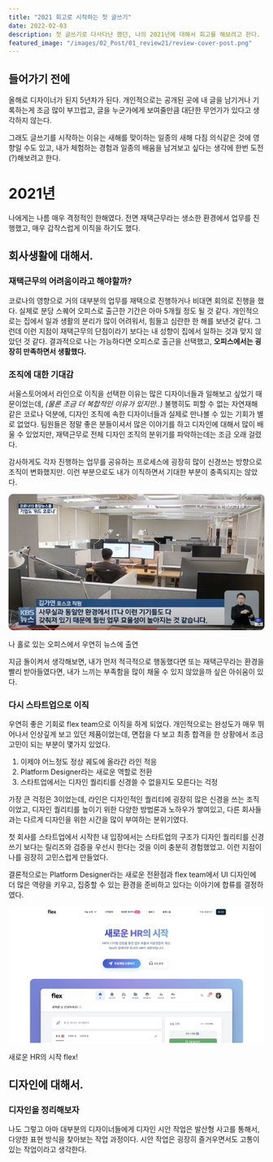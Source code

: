 ```yaml
---
title: "2021 회고로 시작하는 첫 글쓰기"
date: 2022-02-03
description: 첫 글쓰기로 다사다난 했던, 나의 2021년에 대해서 회고를 해보려고 한다.
featured_image: "/images/02_Post/01_review21/review-cover-post.png"
---
```


<!--![](/images/demo/demo-landscape.jpg) -->

## 들어가기 전에

올해로 디자이너가 된지 5년차가 된다. 개인적으로는 공개된 곳에 내 글을 남기거나 기록하는게 조금 많이 부끄럽고, 글을 누군가에게 보여줄만큼 대단한 무언가가 있다고 생각하지 않는다.

그래도 글쓰기를 시작하는 이유는 새해를 맞이하는 일종의 새해 다짐 의식같은 것에 영향일 수도 있고, 내가 체험하는 경험과 일종의 배움을 남겨보고 싶다는 생각에 한번 도전(?)해보려고 한다.

# 2021년

나에게는 나름 매우 격정적인 한해였다. 전면 재택근무라는 생소한 환경에서 업무를 진행했고, 매우 갑작스럽게 이직을 하기도 했다.

## 회사생활에 대해서.

### 재택근무의 어려움이라고 해야할까?

코로나의 영향으로 거의 대부분의 업무를 재택으로 진행하거나 비대면 회의로 진행을 했다. 실제로 분당 스퀘어 오피스로 출근한 기간은 아마 5개월 정도 될 것 같다. 개인적으로는 집에서 일과 생활의 분리가 많이 어려워서, 힘들고 심란한 한 해를 보낸것 같다. 그런데 이런 지점이 재택근무의 단점이라기 보다는 내 성향이 집에서 일하는 것과 맞지 않았던 것 같다. 결과적으로 나는 가능하다면 오피스로 출근을 선택했고, **오피스에서는 굉장히 만족하면서 생활했다.**

### 조직에 대한 기대감

서울스토어에서 라인으로 이직을 선택한 이유는 많은 디자이너들과 일해보고 싶었기 때문이었는데, _(물론 조금 더 복합적인 이유가 있지만..)_ 불행히도 피할 수 없는 자연재해 같은 코로나 덕분에, 디자인 조직에 속한 디자이너들과 실제로 만나볼 수 있는 기회가 별로 없었다. 팀원들은 정말 좋은 분들이셔서 많은 이야기를 하고 디자인에 대해서 많이 배울 수 있었지만, 재택근무로 전체 디자인 조직의 분위기를 파악하는데는 조금 오래 걸렸다.

감사하게도 각자 진행하는 업무를 공유하는 프로세스에 굉장히 많이 신경쓰는 방향으로 조직이 변화했지만. 이런 부분으로도 내가 이직하면서 기대한 부분이 충족되지는 않았다.

![홀로 있는 오피스에서 뉴스 출연](/images/02_post/01_review21/01.png)

<div class="figcaption"> 
나 홀로 있는 오피스에서 우연히 뉴스에 출연 
</div>

지금 돌이켜서 생각해보면, 내가 먼저 적극적으로 행동했다면 또는 재택근무라는 환경을 빨리 받아들였다면, 내가 느끼는 부족함을 많이 채울 수 있지 않았을까 싶은 아쉬움이 있다.

### 다시 스타트업으로 이직

우연히 좋은 기회로 flex team으로 이직을 하게 되었다. 개인적으로는 완성도가 매우 뛰어나서 인상깊게 보고 있던 제품이었는데, 면접을 다 보고 최종 합격을 한 상황에서 조금 고민이 되는 부분이 몇가지 있었다.

1. 이제야 어느정도 정상 궤도에 올라간 라인 적응
2. Platform Designer라는 새로운 역할로 전환
3. 스타트업에서는 디자인 퀄리티를 신경쓸 수 없을지도 모른다는 걱정

가장 큰 걱정은 3이었는데, 라인은 디자인적인 퀄리티에 굉장히 많은 신경을 쓰는 조직이었고, 디자인 퀄리티를 높이기 위한 다양한 방법론과 노하우가 쌓여있고, 다른 회사들과는 다르게 디자인을 위한 시간을 많이 부여하는 분위기였다.

첫 회사를 스타트업에서 시작한 내 입장에서는 스타트업의 구조가 디자인 퀄리티를 신경쓰기 보다는 릴리즈와 검증을 우선시 한다는 것을 이미 충분히 경험했었고. 이런 지점이 나를 굉장히 고민스럽게 만들었다.

결론적으로는 Platform Designer라는 새로운 전환점과 flex team에서 UI 디자인에 더 많은 역량을 키우고, 집중할 수 있는 환경을 준비하고 있다는 이야기에 합류를 결정하였다.

![새로운 HR의 시작!](/images/02_Post/01_review21/02.png)

<div class="figcaption"> 
새로운 HR의 시작 flex!
</div>

## 디자인에 대해서.

### 디자인을 정리해보자

나도 그렇고 아마 대부분의 디자이너들에게 디자인 시안 작업은 발산형 사고를 통해서, 다양한 표현 방식을 찾아보는 작업 과정이다. 시안 작업은 굉장히 즐거우면서도 고통이 있는 작업이라고 생각한다.

